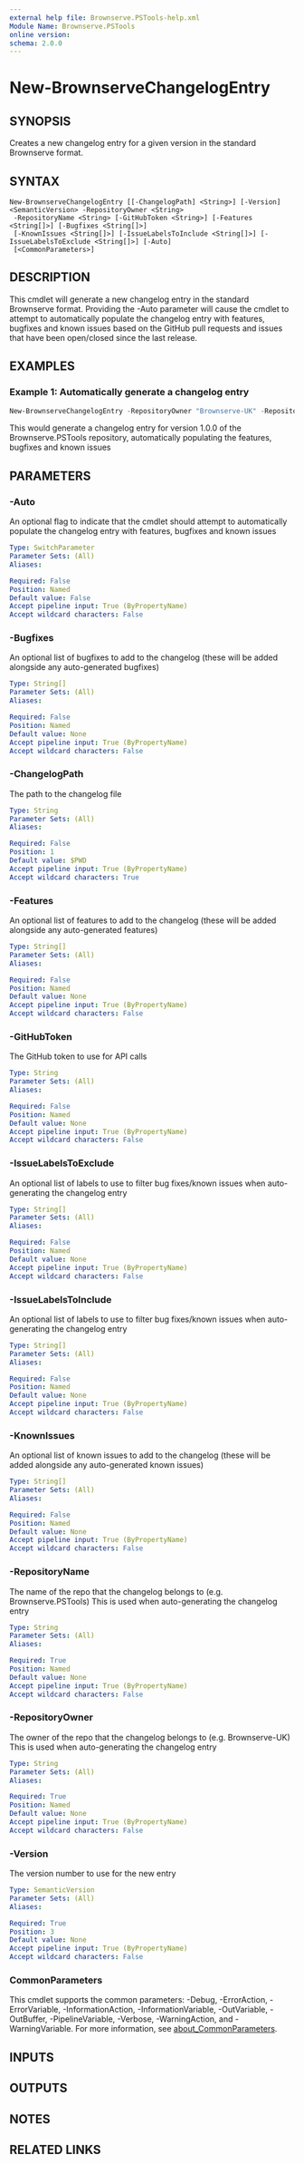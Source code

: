 ```yaml
---
external help file: Brownserve.PSTools-help.xml
Module Name: Brownserve.PSTools
online version:
schema: 2.0.0
---
```


# New-BrownserveChangelogEntry

## SYNOPSIS
Creates a new changelog entry for a given version in the standard Brownserve format.

## SYNTAX

```
New-BrownserveChangelogEntry [[-ChangelogPath] <String>] [-Version] <SemanticVersion> -RepositoryOwner <String>
 -RepositoryName <String> [-GitHubToken <String>] [-Features <String[]>] [-Bugfixes <String[]>]
 [-KnownIssues <String[]>] [-IssueLabelsToInclude <String[]>] [-IssueLabelsToExclude <String[]>] [-Auto]
 [<CommonParameters>]
```

## DESCRIPTION
This cmdlet will generate a new changelog entry in the standard Brownserve format.
Providing the -Auto parameter will cause the cmdlet to attempt to automatically populate the changelog entry with features, bugfixes and known issues
based on the GitHub pull requests and issues that have been open/closed since the last release.

## EXAMPLES

### Example 1: Automatically generate a changelog entry
```powershell
New-BrownserveChangelogEntry -RepositoryOwner "Brownserve-UK" -RepositoryName "Brownserve.PSTools" -Version 1.0.0 -Auto -GitHubToken $GitHubToken
```

This would generate a changelog entry for version 1.0.0 of the Brownserve.PSTools repository, automatically populating the features, bugfixes and known issues

## PARAMETERS

### -Auto
An optional flag to indicate that the cmdlet should attempt to automatically populate the changelog entry with features, bugfixes and known issues

```yaml
Type: SwitchParameter
Parameter Sets: (All)
Aliases:

Required: False
Position: Named
Default value: False
Accept pipeline input: True (ByPropertyName)
Accept wildcard characters: False
```

### -Bugfixes
An optional list of bugfixes to add to the changelog (these will be added alongside any auto-generated bugfixes)

```yaml
Type: String[]
Parameter Sets: (All)
Aliases:

Required: False
Position: Named
Default value: None
Accept pipeline input: True (ByPropertyName)
Accept wildcard characters: False
```

### -ChangelogPath
The path to the changelog file

```yaml
Type: String
Parameter Sets: (All)
Aliases:

Required: False
Position: 1
Default value: $PWD
Accept pipeline input: True (ByPropertyName)
Accept wildcard characters: True
```

### -Features
An optional list of features to add to the changelog (these will be added alongside any auto-generated features)

```yaml
Type: String[]
Parameter Sets: (All)
Aliases:

Required: False
Position: Named
Default value: None
Accept pipeline input: True (ByPropertyName)
Accept wildcard characters: False
```

### -GitHubToken
The GitHub token to use for API calls

```yaml
Type: String
Parameter Sets: (All)
Aliases:

Required: False
Position: Named
Default value: None
Accept pipeline input: True (ByPropertyName)
Accept wildcard characters: False
```

### -IssueLabelsToExclude
An optional list of labels to use to filter bug fixes/known issues when auto-generating the changelog entry

```yaml
Type: String[]
Parameter Sets: (All)
Aliases:

Required: False
Position: Named
Default value: None
Accept pipeline input: True (ByPropertyName)
Accept wildcard characters: False
```

### -IssueLabelsToInclude
An optional list of labels to use to filter bug fixes/known issues when auto-generating the changelog entry

```yaml
Type: String[]
Parameter Sets: (All)
Aliases:

Required: False
Position: Named
Default value: None
Accept pipeline input: True (ByPropertyName)
Accept wildcard characters: False
```

### -KnownIssues
An optional list of known issues to add to the changelog (these will be added alongside any auto-generated known issues)

```yaml
Type: String[]
Parameter Sets: (All)
Aliases:

Required: False
Position: Named
Default value: None
Accept pipeline input: True (ByPropertyName)
Accept wildcard characters: False
```

### -RepositoryName
The name of the repo that the changelog belongs to (e.g. Brownserve.PSTools)
This is used when auto-generating the changelog entry

```yaml
Type: String
Parameter Sets: (All)
Aliases:

Required: True
Position: Named
Default value: None
Accept pipeline input: True (ByPropertyName)
Accept wildcard characters: False
```

### -RepositoryOwner
The owner of the repo that the changelog belongs to (e.g. Brownserve-UK)
This is used when auto-generating the changelog entry

```yaml
Type: String
Parameter Sets: (All)
Aliases:

Required: True
Position: Named
Default value: None
Accept pipeline input: True (ByPropertyName)
Accept wildcard characters: False
```

### -Version
The version number to use for the new entry

```yaml
Type: SemanticVersion
Parameter Sets: (All)
Aliases:

Required: True
Position: 3
Default value: None
Accept pipeline input: True (ByPropertyName)
Accept wildcard characters: False
```

### CommonParameters
This cmdlet supports the common parameters: -Debug, -ErrorAction, -ErrorVariable, -InformationAction, -InformationVariable, -OutVariable, -OutBuffer, -PipelineVariable, -Verbose, -WarningAction, and -WarningVariable. For more information, see [about_CommonParameters](http://go.microsoft.com/fwlink/?LinkID=113216).

## INPUTS

## OUTPUTS

## NOTES

## RELATED LINKS
